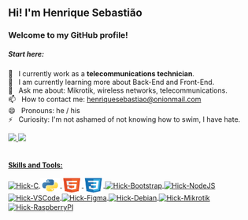 ## Hi! I'm Henrique Sebastião
<h3>Welcome to my GitHub profile!</h3>

##### Start here:

🔭 &#160; I currently work as a <b>telecommunications technician</b>. <br>
📖 &#160; I am currently learning more about Back-End and Front-End. <br>
💬 &#160; Ask me about: Mikrotik, wireless networks, telecommunications. <br>
📫 &#160; How to contact me: henriquesebastiao@onionmail.com <br>
😄 &#160; Pronouns: he / his <br>
⚡ &#160; Curiosity: I'm not ashamed of not knowing how to swim, I have hate. <br>

<div>
  <a href="https://github.com/hickhs">
  <img height="150em" src="https://github-readme-stats.vercel.app/api?username=hickhs&show_icons=true&theme=github_dark&include_all_commits=true&count_private=true">
  <img height="150em" src="https://github-readme-stats.vercel.app/api/top-langs/?username=hickhs&layout=compact&langs_count=7&theme=github_dark"/></a>
</div>
 
<div style="display: inline_block"><br>
<a href="https://github.com/hickhs">
  <h4>Skills and Tools:</h4>
  <img align="center" alt="Hick-C" height="30" width="40" src = "https://cdn.jsdelivr.net/gh/devicons/devicon/icons/c/c-original.svg">
  <img align="center" alt="Hick-Python" height="30" width="40" src="https://raw.githubusercontent.com/devicons/devicon/master/icons/python/python-original.svg">
  <img align="center" alt="Hick-HTML" height="30" width="40" src="https://raw.githubusercontent.com/devicons/devicon/master/icons/html5/html5-original.svg">
  <img align="center" alt="Hick-CSS" height="30" width="40" src="https://raw.githubusercontent.com/devicons/devicon/master/icons/css3/css3-original.svg">
  <img align="center" alt="Hick-Bootstrap" height="30" width="40" src="https://cdn.jsdelivr.net/gh/devicons/devicon/icons/bootstrap/bootstrap-original.svg">
  <img align="center" alt="Hick-NodeJS" height="30" width="40" src = "https://cdn.jsdelivr.net/gh/devicons/devicon/icons/nodejs/nodejs-original.svg">
  <img align="center" alt="Hick-VSCode" height="30" width="40" src = "https://cdn.jsdelivr.net/gh/devicons/devicon/icons/vscode/vscode-original.svg">
  <img align="center" alt="Hick-Figma" height="30" width="40" src = "https://cdn.jsdelivr.net/gh/devicons/devicon/icons/figma/figma-original.svg">
  <img align="center" alt="Hick-Debian" height="30" width="40" src = "https://cdn.jsdelivr.net/gh/devicons/devicon/icons/debian/debian-original.svg">
  <img align="center" alt="Hick-Mikrotik" height="30" width="40" src = "https://mikrotik.com/img/mtv2/safari-pinned-tab.svg">
  <img align="center" alt="Hick-RaspberryPI" height="30" width="40" src = "https://cdn.jsdelivr.net/gh/devicons/devicon/icons/raspberrypi/raspberrypi-original.svg">
</div>
<!---
  ##
  
  <div>
    <a href = "mailto:henriquesebastiao.web@gmail.com"><img src="https://img.shields.io/badge/Gmail-D14836?style=for-the-badge&logo=gmail&logoColor=white" target="_blank"></a>
    <a href="https://www.linkedin.com/in/henrique-sebasti%C3%A3o-b7a39821a/" target="_blank"><img src="https://img.shields.io/badge/-LinkedIn-%230077B5?style=for-the-badge&logo=linkedin&logoColor=white" target="_blank"></a>
  </div>
-->
